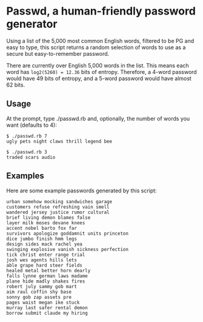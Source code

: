 Passwd, a human-friendly password generator
===========================================

Using a list of the 5,000 most common English words, filtered to be PG and easy to type, this script returns a random selection of words to use as a secure but easy-to-remember password.

There are currently over English 5,000 words in the list. This means each word has `log2(5260) = 12.36` bits of entropy. Therefore, a 4-word password would have 49 bits of entropy, and a 5-word password would have almost 62 bits.

Usage
-----

At the prompt, type ./passwd.rb and, optionally, the number of words you want (defaults to 4):

    $ ./passwd.rb 7
    ugly pets night claws thrill legend bee
    
    $ ./passwd.rb 3
    traded scars audio

Examples
--------

Here are some example passwords generated by this script:

    urban somehow mocking sandwiches garage
    customers refuse refreshing vain smell
    wandered jersey justice rumor cultural
    brief living demon blames false
    layer milk moses devane knees
    accent nobel barto fox far
    survivors apologize goddamnit units princeton
    dice jumbo finish hmm legs
    design sides mack rachel yea
    swinging explosive vanish sickness perfection
    tick christ enter range trial
    josh wes agents hills lets
    able grape hard steer fields
    healed metal better horn dearly
    falls lynne german laws madame
    plane hide madly shakes fires
    robert july sammy gob mart
    aim raul coffin shy base
    sonny gob zap assets pre
    pages waist megan ike stuck
    murray last safer rental demon
    borrow submit claude my hiring
